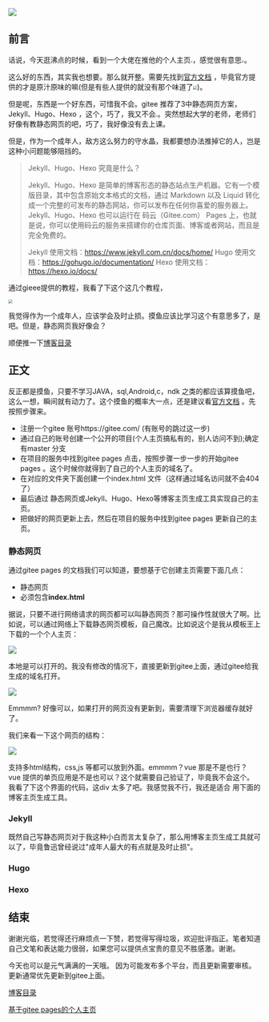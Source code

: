 ![](https://gitee.com/lalalaxiaowifi/pictures/raw/master/image/%E6%97%A5%E5%B8%B8%E6%90%AC%E7%A0%96%E5%A4%B4.png)

## 前言

话说，今天逛沸点的时候，看到一个大佬在推他的个人主页<img src="https://gitee.com/lalalaxiaowifi/pictures/raw/master/image/20200923150601.png" style="zoom:25%;" />，感觉很有意思<img src="https://gitee.com/lalalaxiaowifi/pictures/raw/master/image/20200923150707.png" style="zoom:33%;" />。

这么好的东西，其实我也想要。那么就开整。需要先找到[官方文档](https://gitee.com/help/articles/4136#article-header0) ，毕竟官方提供的才是原汁原味的嘛(但是有些人提供的就没有那个味道了<img src="https://gitee.com/lalalaxiaowifi/pictures/raw/master/image/20200923151008.png" style="zoom:50%;" />)。 

但是呢，东西是一个好东西，可惜我不会。gitee 推荐了3中静态网页方案，Jekyll、Hugo、Hexo ，这个，巧了，我又不会<img src="https://gitee.com/lalalaxiaowifi/pictures/raw/master/image/20200921111932.png" style="zoom:25%;" />。突然想起大学的老师，老师们好像有教静态网页的吧，巧了，我好像没有去上课。

但是，作为一个成年人，敌方这么努力的守水晶，我都要想办法推掉它的人，岂是这种小问题能够阻挡的。

> Jekyll、Hugo、Hexo 究竟是什么？
>
> Jekyll、Hugo、Hexo 是简单的博客形态的静态站点生产机器。它有一个模版目录，其中包含原始文本格式的文档，通过 Markdown 以及 Liquid 转化成一个完整的可发布的静态网站，你可以发布在任何你喜爱的服务器上。Jekyll、Hugo、Hexo 也可以运行在 码云（Gitee.com） Pages 上，也就是说，你可以使用码云的服务来搭建你的仓库页面、博客或者网站，而且是完全免费的。
>
> Jekyll 使用文档：https://www.jekyll.com.cn/docs/home/
> Hugo 使用文档：https://gohugo.io/documentation/
> Hexo 使用文档：https://hexo.io/docs/

通过gieee提供的教程，我看了下这个这几个教程，

<img src="https://gitee.com/lalalaxiaowifi/pictures/raw/master/image/064F9061-FFED-438A-8749-54415D223028%E7%9A%84%E5%89%AF%E6%9C%AC2.png" style="zoom:50%;" />

我觉得作为一个成年人，应该学会及时止损。摸鱼应该比学习这个有意思多了，是吧。但是，静态网页我好像会？

顺便推一下[博客目录](https://gitee.com/lalalaxiaowifi/pictures) 

## 正文

反正都是摸鱼，只要不学习JAVA，sql,Android,c，ndk 之类的都应该算摸鱼吧，这么一想，瞬间就有动力了。这个摸鱼的概率大一点，还是建议看[官方文档](https://gitee.com/help/articles/4136#article-header0) 。先按照步骤来。

- 注册一个gitee 账号https://gitee.com/ (有账号的跳过这一步)
- 通过自己的账号创建一个公开的项目(个人主页搞私有的，别人访问不到);确定有master 分支
- 在项目的服务中找到gitee pages 点击，按照步骤一步一步的开始gitee pages 。这个时候你就得到了自己的个人主页的域名了。
- 在对应的文件夹下面创建一个index.html 文件（这样通过域名访问就不会404了） 
- 最后通过 静态网页或Jekyll、Hugo、Hexo等博客主页生成工具实现自己的主页。
- 把做好的网页更新上去，然后在项目的服务中找到gitee pages 更新自己的主页。

### 静态网页

通过gitee pages 的文档我们可以知道，要想基于它创建主页需要下面几点：

- 静态网页
- 必须包含**index.html**

据说，只要不进行网络请求的网页都可以叫静态网页？那可操作性就很大了啊。比如说，可以通过网络上下载静态网页模板，自己魔改。比如说这个是我从模板王上下载的一个个人主页：

![](https://gitee.com/lalalaxiaowifi/pictures/raw/master/image/20200923160628.png) 

本地是可以打开的。我没有修改的情况下，直接更新到gitee上面，通过gitee给我生成的域名打开。

![](https://gitee.com/lalalaxiaowifi/pictures/raw/master/image/20200923161425.png)

Emmmm?  好像可以，如果打开的网页没有更新到，需要清理下浏览器缓存就好了。

我们来看一下这个网页的结构：

![](https://gitee.com/lalalaxiaowifi/pictures/raw/master/image/20200923161634.png)

支持多html结构，css,js 等都可以放到外面。emmmm？vue  那是不是也行？ vue 提供的单页应用是不是也可以？这个就需要自己验证了，毕竟我不会这个。我看了下这个界面的代码，这div 太多了吧。我感觉我不行，我还是适合 用下面的博客主页生成工具。

### Jekyll

既然自己写静态网页对于我这种小白而言太复杂了，那么用博客主页生成工具就可以了，毕竟鲁迅曾经说过"成年人最大的有点就是及时止损"。

### Hugo

### Hexo



## 结束

谢谢光临，若觉得还行麻烦点一下赞，若觉得写得垃圾，欢迎批评指正。笔者知道自己文笔和表达能力很弱，如果您可以提供点宝贵的意见不胜感激。谢谢。

今天也可以是元气满满的一天哦。
因为可能发布多个平台，而且更新需要审核。更新通常优先更新到gitee上面。

[博客目录](https://gitee.com/lalalaxiaowifi/pictures) 

[基于gitee pages的个人主页](http://lalalaxiaowifi.gitee.io/pictures)
